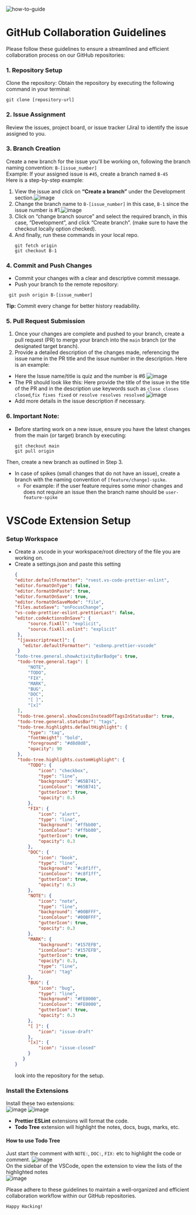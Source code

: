 ![how-to-guide](https://github.com/perceptronbd/how-to-guide/assets/53243993/3d3e08ad-b0e1-47b6-85ad-9eed580f92dd)

# GitHub Collaboration Guidelines

Please follow these guidelines to ensure a streamlined and efficient collaboration process on our GitHub repositories:

### 1. Repository Setup
Clone the repository: Obtain the repository by executing the following command in your terminal:
```
git clone [repository-url]
```

### 2. Issue Assignment
Review the issues, project board, or issue tracker (Jira) to identify the issue assigned to you.

### 3. Branch Creation
Create a new branch for the issue you'll be working on, following the branch naming convention: `B-[issue_number]` <br />
Example: If your assigned issue is `#45`, create a branch named  `B-45` <br />
Here is a step-by-step example:
1. View the issue and click on **“Create a branch”** under the Development section.![image](https://github.com/perceptronbd/how-to-guide/assets/53243993/065afa47-648d-4d15-8e2f-57a972351ee1)
2. Change the branch name to `B-[issue_number]` in this case, `B-1` since the issue number is #1.![image](https://github.com/perceptronbd/how-to-guide/assets/53243993/72811ce4-9d43-416b-af60-31ca21463d1e)
3. Click on “change branch source” and select the required branch, in this case, “Development”, and click “Create branch”. (make sure to have the checkout locally option checked).
4. And finally, run these commands in your local repo.
   ```
   git fetch origin
   git checkout B-1
   ```				

### 4. Commit and Push Changes
- Commit your changes with a clear and descriptive commit message.
- Push your branch to the remote repository:
 ```
  git push origin B-[issue_number]
 ```
**Tip:** Commit every change for better history readability.

### 5. Pull Request Submission
1. Once your changes are complete and pushed to your branch, create a pull request (PR) to merge your branch into the  `main`  branch (or the designated target branch).
2. Provide a detailed description of the changes made, referencing the issue name in the PR title and the issue number in the description.
Here is an example:
  - Here the Issue name/title is quiz and the number is #6 ![image](https://github.com/perceptronbd/how-to-guide/assets/53243993/16308b17-8c82-4bfe-bca4-48c42ea0ebf4)
  - The PR should look like this: Here provide the title of the issue in the title of the PR and in the description use keywords such as `close closes closed`,`fix fixes fixed` or `resolve resolves resolved` ![image](https://github.com/perceptronbd/how-to-guide/assets/53243993/006b8753-20eb-4ba5-9002-b031eaad4225)
  - Add more details in the issue description if necessary.

### 6. Important Note: 
- Before starting work on a new issue, ensure you have the latest changes from the  main (or target) branch by executing:
  ```
  git checkout main 
  git pull origin
  ```
Then, create a new branch as outlined in Step 3.
- In case of spikes (small changes that do not have an issue), create a branch with the naming convention of `[feature/change]-spike`.
  - For example: if the user feature requires some minor changes and does not require an issue then the branch name should be `user-feature-spike`

# VSCode Extension Setup

### Setup Workspace
- Create a .vscode in your workspace/root directory of the file you are working on.
- Create a settings.json and paste this setting
   ```json
   {
  "editor.defaultFormatter": "rvest.vs-code-prettier-eslint",
  "editor.formatOnType": false, 
  "editor.formatOnPaste": true, 
  "editor.formatOnSave": true, 
  "editor.formatOnSaveMode": "file",
  "files.autoSave": "onFocusChange",
  "vs-code-prettier-eslint.prettierLast": false, 
   "editor.codeActionsOnSave": {
        "source.fixAll": "explicit",
        "source.fixAll.eslint": "explicit"
    },
    "[javascriptreact]": {
      "editor.defaultFormatter": "esbenp.prettier-vscode"
    }
   "todo-tree.general.showActivityBarBadge": true,
	"todo-tree.general.tags": [
		"NOTE",
		"TODO",
		"FIX",
		"MARK",
		"BUG",
		"DOC",
		"[ ]",
		"[x]"
	],
	"todo-tree.general.showIconsInsteadOfTagsInStatusBar": true,
	"todo-tree.general.statusBar": "tags",
	"todo-tree.highlights.defaultHighlight": {
		"type": "tag",
		"fontWeight": "bold",
		"foreground": "#d8d8d8",
		"opacity": 90
	},
	"todo-tree.highlights.customHighlight": {
		"TODO": {
			"icon": "checkbox",
			"type": "line",
			"background": "#65B741",
			"iconColour": "#65B741",
			"gutterIcon": true,
			"opacity": 0.5
		},
		"FIX": {
			"icon": "alert",
			"type": "line",
			"background": "#ffbb00",
			"iconColour": "#ffbb00",
			"gutterIcon": true,
			"opacity": 0.3
		},
		"DOC": {
			"icon": "book",
			"type": "line",
			"background": "#c8f1ff",
			"iconColour": "#c8f1ff",
			"gutterIcon": true,
			"opacity": 0.3
		},
		"NOTE": {
			"icon": "note",
			"type": "line",
			"background": "#00BFFF",
			"iconColour": "#00BFFF",
			"gutterIcon": true,
			"opacity": 0.3
		},
		"MARK": {
			"background": "#157EFB",
			"iconColour": "#157EFB",
			"gutterIcon": true,
			"opacity": 0.3,
			"type": "line",
			"icon": "tag"
		},
		"BUG": {
			"icon": "bug",
			"type": "line",
			"background": "#FE0000",
			"iconColour": "#FE0000",
			"gutterIcon": true,
			"opacity": 0.3
		},
		"[ ]": {
			"icon": "issue-draft"
		},
		"[x]": {
			"icon": "issue-closed"
		}
	  }
   }
   ```
   look into the repository for the setup.

### Install the Extensions
Install these two extensions: </br>
![image](https://github.com/perceptronbd/how-to-guide/assets/53243993/ad54fdaa-1845-4cb7-a725-0738569b57d5)
![image](https://github.com/perceptronbd/how-to-guide/assets/53243993/386283e9-94c0-44bb-9946-2a138fb17dd4)

- **Prettier ESLint** extensions will format the code.
- **Todo Tree** extension will highlight the notes, docs, bugs, marks, etc.
#### How to use Todo Tree
Just start the comment with `NOTE:`, `DOC:`, `FIX:` etc to highlight the code or comment. ![image](https://github.com/perceptronbd/how-to-guide/assets/53243993/915ef0d4-62bb-4484-8f31-60de6413f57e) </br>
On the sidebar of the VSCode, open the extension to view the lists of the highlighted notes </br> ![image](https://github.com/perceptronbd/how-to-guide/assets/53243993/7d3aa54f-3e66-4fbc-be5b-c75747f45806)


Please adhere to these guidelines to maintain a well-organized and efficient collaboration workflow within our GitHub repositories.

`Happy Hacking!`

